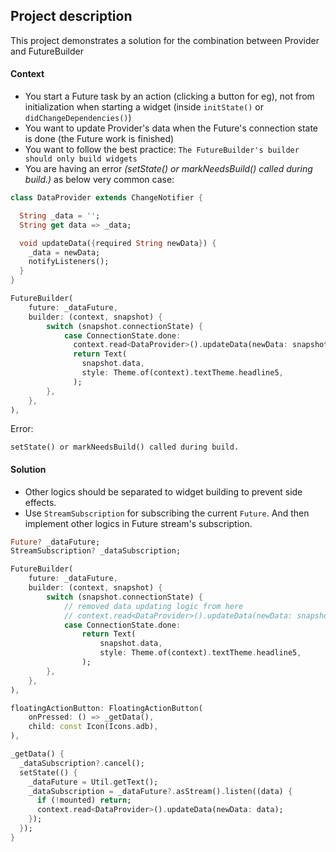 ## Project description

This project demonstrates a solution for the combination between Provider and FutureBuilder

#### Context
- You start a Future task by an action (clicking a button for eg), not from initialization when starting a widget (inside `initState()` or `didChangeDependencies()`)
- You want to update Provider's data when the Future's connection state is done (the Future work is finished)
- You want to follow the best practice: `The FutureBuilder's builder should only build widgets`
- You are having an error _(setState() or markNeedsBuild() called during build.)_ as below very common case:

```dart
class DataProvider extends ChangeNotifier {

  String _data = '';
  String get data => _data;

  void updateData({required String newData}) {
    _data = newData;
    notifyListeners();
  }
}
```

```dart
FutureBuilder(
    future: _dataFuture,
    builder: (context, snapshot) {
        switch (snapshot.connectionState) {
            case ConnectionState.done:
              context.read<DataProvider>().updateData(newData: snapshot.data);
              return Text(
                snapshot.data,
                style: Theme.of(context).textTheme.headline5,
              );
        },
    },
),
```

Error: 
```shell
setState() or markNeedsBuild() called during build.
```

#### Solution

- Other logics should be separated to widget building to prevent side effects. 
- Use `StreamSubscription` for subscribing the current `Future`. And then implement other logics in Future stream's subscription.

```dart
Future? _dataFuture;
StreamSubscription? _dataSubscription;
```

```dart
FutureBuilder(
    future: _dataFuture,
    builder: (context, snapshot) {
        switch (snapshot.connectionState) {
            // removed data updating logic from here
            // context.read<DataProvider>().updateData(newData: snapshot.data);
            case ConnectionState.done:
                return Text(
                    snapshot.data,
                    style: Theme.of(context).textTheme.headline5,
                );
        },
    },
),
```

```dart
floatingActionButton: FloatingActionButton(
    onPressed: () => _getData(),
    child: const Icon(Icons.adb),
),
```

```dart
_getData() {
  _dataSubscription?.cancel();
  setState(() {
    _dataFuture = Util.getText();
    _dataSubscription = _dataFuture?.asStream().listen((data) {
      if (!mounted) return;
      context.read<DataProvider>().updateData(newData: data);
    });
  });
}
```